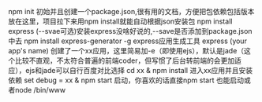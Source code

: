 npm init 初始并且创建一个package.json,很有用的文档，方便把包依赖包括版本放在这里，项目拉下来用npm install就能自动根据json安装包
npm install express (--svae可选)安装express没啥好说的,--save是否添加到package.json中去
npm install express-generator -g express应用生成工具
express (your app's name) 创建了一个xx应用，这里简易加-e（即使用ejs），默认是jade（这个比较不直观，不太符合普遍的前端coder，但写惯了后台转前端的会更加适应），ejs和jade可以自行百度对比选择
cd xx & npm install 进入xx应用并且安装依赖
set debug = xx & npm start 启动，你喜欢的话直接npm start 也能启动或者node /bin/www 
